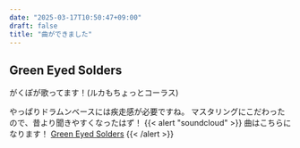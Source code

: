 ```yaml
---
date: "2025-03-17T10:50:47+09:00"
draft: false
title: "曲ができました"
---
```

## Green Eyed Solders
がくぽが歌ってます！(ルカもちょっとコーラス)

やっぱりドラムンベースには疾走感が必要ですね。
マスタリングにこだわったので、昔より聞きやすくなったはず！
{{< alert "soundcloud" >}}
曲はこちらになります！
[Green Eyed Solders](https://soundcloud.com/polytopus/green-eyed-solders)
{{< /alert >}}